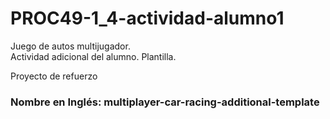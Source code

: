 # PROC49-1_4-actividad-alumno1
Juego de autos multijugador.  
Actividad adicional del alumno. Plantilla.  
  
Proyecto de refuerzo  
    
### Nombre en Inglés: multiplayer-car-racing-additional-template 
